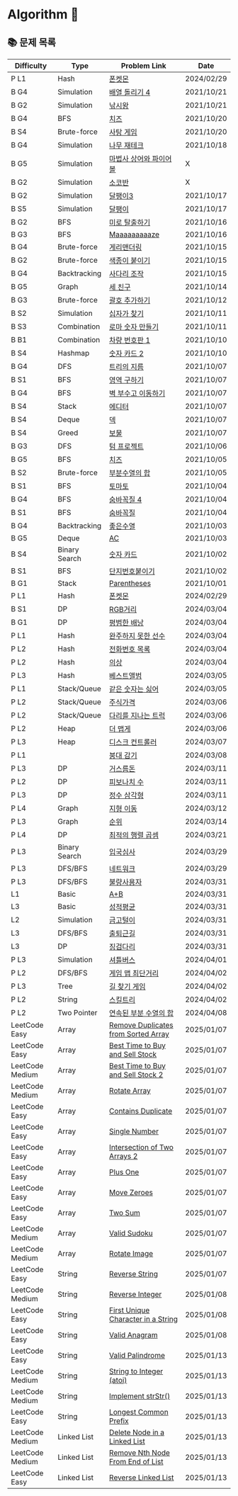 # Algorithm 🥕

## 📚 문제 목록

| Difficulty      | Type          | Problem Link                                                                                                   | Date       |
| --------------- | ------------- | -------------------------------------------------------------------------------------------------------------- | ---------- |
| P L1            | Hash          | [폰켓몬](https://school.programmers.co.kr/learn/courses/30/lessons/1845)                                       | 2024/02/29 |
| B G4            | Simulation    | [배열 돌리기 4](https://www.acmicpc.net/problem/17406)                                                         | 2021/10/21 |
| B G2            | Simulation    | [낚시왕](https://www.acmicpc.net/problem/17143)                                                                | 2021/10/21 |
| B G4            | BFS           | [치즈](https://www.acmicpc.net/problem/2638)                                                                   | 2021/10/20 |
| B S4            | Brute-force   | [사탕 게임](https://www.acmicpc.net/problem/3085)                                                              | 2021/10/20 |
| B G4            | Simulation    | [나무 재테크](https://www.acmicpc.net/problem/16235)                                                           | 2021/10/18 |
| B G5            | Simulation    | [마법사 상어와 파이어볼](https://www.acmicpc.net/problem/20056)                                                | X          |
| B G2            | Simulation    | [소코반](https://www.acmicpc.net/problem/4577)                                                                 | X          |
| B G2            | Simulation    | [달팽이3](https://www.acmicpc.net/problem/1959)                                                                | 2021/10/17 |
| B S5            | Simulation    | [달팽이](https://www.acmicpc.net/problem/1913)                                                                 | 2021/10/17 |
| B G2            | BFS           | [미로 탈출하기](https://www.acmicpc.net/problem/17090)                                                         | 2021/10/16 |
| B G3            | BFS           | [Maaaaaaaaaze](https://www.acmicpc.net/problem/16985)                                                          | 2021/10/16 |
| B G4            | Brute-force   | [게리맨더링](https://www.acmicpc.net/problem/17471)                                                            | 2021/10/15 |
| B G2            | Brute-force   | [색종이 붙이기](https://www.acmicpc.net/problem/17136)                                                         | 2021/10/15 |
| B G4            | Backtracking  | [사다리 조작](https://www.acmicpc.net/problem/15684)                                                           | 2021/10/15 |
| B G5            | Graph         | [세 친구](https://www.acmicpc.net/problem/17089)                                                               | 2021/10/14 |
| B G3            | Brute-force   | [괄호 추가하기](https://www.acmicpc.net/problem/16637)                                                         | 2021/10/12 |
| B S2            | Simulation    | [십자가 찾기](https://www.acmicpc.net/problem/16924)                                                           | 2021/10/11 |
| B S3            | Combination   | [로마 숫자 만들기](https://www.acmicpc.net/problem/16922)                                                      | 2021/10/11 |
| B B1            | Combination   | [차량 번호판 1](https://www.acmicpc.net/problem/16968)                                                         | 2021/10/10 |
| B S4            | Hashmap       | [숫자 카드 2](https://www.acmicpc.net/problem/10816)                                                           | 2021/10/10 |
| B G4            | DFS           | [트리의 지름](https://www.acmicpc.net/problem/1967)                                                            | 2021/10/07 |
| B S1            | BFS           | [영역 구하기](https://www.acmicpc.net/problem/2583)                                                            | 2021/10/07 |
| B G4            | BFS           | [벽 부수고 이동하기](https://www.acmicpc.net/problem/2206)                                                     | 2021/10/07 |
| B S4            | Stack         | [에디터](https://www.acmicpc.net/problem/1406)                                                                 | 2021/10/07 |
| B S4            | Deque         | [덱](https://www.acmicpc.net/problem/10866)                                                                    | 2021/10/07 |
| B S4            | Greed         | [보물](https://www.acmicpc.net/problem/1026)                                                                   | 2021/10/07 |
| B G3            | DFS           | [텀 프로젝트](https://www.acmicpc.net/problem/9466)                                                            | 2021/10/06 |
| B G5            | BFS           | [치즈](https://www.acmicpc.net/problem/2636)                                                                   | 2021/10/05 |
| B S2            | Brute-force   | [부분수열의 합](https://www.acmicpc.net/problem/1182)                                                          | 2021/10/05 |
| B S1            | BFS           | [토마토](https://www.acmicpc.net/problem/7569)                                                                 | 2021/10/04 |
| B G4            | BFS           | [숨바꼭질 4](https://www.acmicpc.net/problem/13913)                                                            | 2021/10/04 |
| B S1            | BFS           | [숨바꼭질](https://www.acmicpc.net/problem/1697)                                                               | 2021/10/04 |
| B G4            | Backtracking  | [좋은수열](https://www.acmicpc.net/problem/2661)                                                               | 2021/10/03 |
| B G5            | Deque         | [AC](https://www.acmicpc.net/problem/5430)                                                                     | 2021/10/03 |
| B S4            | Binary Search | [숫자 카드](https://www.acmicpc.net/problem/10815)                                                             | 2021/10/02 |
| B S1            | BFS           | [단지번호붙이기](https://www.acmicpc.net/problem/2667)                                                         | 2021/10/02 |
| B G1            | Stack         | [Parentheses](https://www.acmicpc.net/problem/16362)                                                           | 2021/10/01 |
| P L1            | Hash          | [폰켓몬](https://school.programmers.co.kr/learn/courses/30/lessons/1845)                                       | 2024/02/29 |
| B S1            | DP            | [RGB거리](https://www.acmicpc.net/problem/1149)                                                                | 2024/03/04 |
| B G1            | DP            | [평범한 배낭](https://www.acmicpc.net/problem/12865)                                                           | 2024/03/04 |
| P L1            | Hash          | [완주하지 못한 선수](https://school.programmers.co.kr/learn/courses/30/lessons/42576)                          | 2024/03/04 |
| P L2            | Hash          | [전화번호 목록](https://school.programmers.co.kr/learn/courses/30/lessons/42577)                               | 2024/03/04 |
| P L2            | Hash          | [의상](https://school.programmers.co.kr/learn/courses/30/lessons/42578)                                        | 2024/03/04 |
| P L3            | Hash          | [베스트앨범](https://school.programmers.co.kr/learn/courses/30/lessons/42579)                                  | 2024/03/05 |
| P L1            | Stack/Queue   | [같은 숫자는 싫어](https://school.programmers.co.kr/learn/courses/30/lessons/12906)                            | 2024/03/05 |
| P L2            | Stack/Queue   | [주식가격](https://school.programmers.co.kr/learn/courses/30/lessons/42584)                                    | 2024/03/06 |
| P L2            | Stack/Queue   | [다리를 지나는 트럭](https://school.programmers.co.kr/learn/courses/30/lessons/42583)                          | 2024/03/06 |
| P L2            | Heap          | [더 맵게](https://school.programmers.co.kr/learn/courses/30/lessons/42626)                                     | 2024/03/06 |
| P L3            | Heap          | [디스크 컨트롤러](https://school.programmers.co.kr/learn/courses/30/lessons/42627)                             | 2024/03/07 |
| P L1            |               | [붕대 감기](https://school.programmers.co.kr/learn/courses/30/lessons/250137)                                  | 2024/03/08 |
| P L3            | DP            | [거스름돈](https://school.programmers.co.kr/learn/courses/30/lessons/12907)                                    | 2024/03/11 |
| P L2            | DP            | [피보나치 수](https://school.programmers.co.kr/learn/courses/30/lessons/12945)                                 | 2024/03/11 |
| P L3            | DP            | [정수 삼각형](https://school.programmers.co.kr/learn/courses/30/lessons/43105)                                 | 2024/03/11 |
| P L4            | Graph         | [지형 이동](https://school.programmers.co.kr/learn/courses/30/lessons/62050)                                   | 2024/03/12 |
| P L3            | Graph         | [순위](https://school.programmers.co.kr/learn/courses/30/lessons/49191)                                        | 2024/03/14 |
| P L4            | DP            | [최적의 행렬 곱셈](https://school.programmers.co.kr/learn/courses/30/lessons/12942)                            | 2024/03/21 |
| P L3            | Binary Search | [입국심사](https://school.programmers.co.kr/learn/courses/30/lessons/43238)                                    | 2024/03/29 |
| P L3            | DFS/BFS       | [네트워크](https://school.programmers.co.kr/learn/courses/30/lessons/43162)                                    | 2024/03/29 |
| P L3            | DFS/BFS       | [불량사용자](https://school.programmers.co.kr/learn/courses/30/lessons/64064)                                  | 2024/03/31 |
| L1              | Basic         | [A+B](https://softeer.ai/practice/6295)                                                                        | 2024/03/31 |
| L3              | Basic         | [성적평균](https://softeer.ai/practice/6294)                                                                   | 2024/03/31 |
| L2              | Simulation    | [금고털이](https://softeer.ai/practice/6288)                                                                   | 2024/03/31 |
| L3              | DFS/BFS       | [출퇴근길](https://softeer.ai/practice/6248)                                                                   | 2024/03/31 |
| L3              | DP            | [징검다리](https://softeer.ai/practice/6293)                                                                   | 2024/03/31 |
| P L3            | Simulation    | [셔틀버스](https://school.programmers.co.kr/learn/courses/30/lessons/17678)                                    | 2024/04/01 |
| P L2            | DFS/BFS       | [게임 맵 최단거리](https://school.programmers.co.kr/learn/courses/30/lessons/1844)                             | 2024/04/02 |
| P L3            | Tree          | [길 찾기 게임](https://school.programmers.co.kr/learn/courses/30/lessons/42892)                                | 2024/04/02 |
| P L2            | String        | [스킬트리](https://school.programmers.co.kr/learn/courses/30/lessons/49993)                                    | 2024/04/02 |
| P L2            | Two Pointer   | [연속된 부분 수열의 합](https://school.programmers.co.kr/learn/courses/30/lessons/178870)                      | 2024/04/08 |
| LeetCode Easy   | Array         | [Remove Duplicates from Sorted Array](https://leetcode.com/problems/remove-duplicates-from-sorted-array/)      | 2025/01/07 |
| LeetCode Easy   | Array         | [Best Time to Buy and Sell Stock](https://leetcode.com/problems/best-time-to-buy-and-sell-stock/)              | 2025/01/07 |
| LeetCode Medium | Array         | [Best Time to Buy and Sell Stock 2](https://leetcode.com/problems/best-time-to-buy-and-sell-stock-ii/)         | 2025/01/07 |
| LeetCode Medium | Array         | [Rotate Array](https://leetcode.com/problems/rotate-array/)                                                    | 2025/01/07 |
| LeetCode Easy   | Array         | [Contains Duplicate](https://leetcode.com/problems/contains-duplicate/)                                        | 2025/01/07 |
| LeetCode Easy   | Array         | [Single Number](https://leetcode.com/problems/single-number/)                                                  | 2025/01/07 |
| LeetCode Easy   | Array         | [Intersection of Two Arrays 2](https://leetcode.com/problems/intersection-of-two-arrays-ii/)                   | 2025/01/07 |
| LeetCode Easy   | Array         | [Plus One](https://leetcode.com/problems/plus-one/)                                                            | 2025/01/07 |
| LeetCode Easy   | Array         | [Move Zeroes](https://leetcode.com/problems/move-zeroes/)                                                      | 2025/01/07 |
| LeetCode Easy   | Array         | [Two Sum](https://leetcode.com/problems/two-sum/)                                                              | 2025/01/07 |
| LeetCode Medium | Array         | [Valid Sudoku](https://leetcode.com/problems/valid-sudoku/)                                                    | 2025/01/07 |
| LeetCode Medium | Array         | [Rotate Image](https://leetcode.com/problems/rotate-image/)                                                    | 2025/01/07 |
| LeetCode Easy   | String        | [Reverse String](https://leetcode.com/problems/reverse-string/)                                                | 2025/01/07 |
| LeetCode Medium | String        | [Reverse Integer](https://leetcode.com/problems/reverse-integer/)                                              | 2025/01/08 |
| LeetCode Easy   | String        | [First Unique Character in a String](https://leetcode.com/problems/first-unique-character-in-a-string/)        | 2025/01/08 |
| LeetCode Easy   | String        | [Valid Anagram](https://leetcode.com/problems/valid-anagram/)                                                  | 2025/01/08 |
| LeetCode Easy   | String        | [Valid Palindrome](https://leetcode.com/problems/valid-palindrome/)                                            | 2025/01/13 |
| LeetCode Medium | String        | [String to Integer (atoi)](https://leetcode.com/problems/string-to-integer-atoi/)                              | 2025/01/13 |
| LeetCode Medium | String        | [Implement strStr()](https://leetcode.com/explore/featured/card/top-interview-questions-easy/127/strings/885/) | 2025/01/13 |
| LeetCode Easy   | String        | [Longest Common Prefix](https://leetcode.com/problems/longest-common-prefix/)                                  | 2025/01/13 |
| LeetCode Medium | Linked List   | [Delete Node in a Linked List](https://leetcode.com/problems/delete-node-in-a-linked-list/)                    | 2025/01/13 |
| LeetCode Medium | Linked List   | [Remove Nth Node From End of List](https://leetcode.com/problems/remove-nth-node-from-end-of-list/)            | 2025/01/13 |
| LeetCode Easy   | Linked List   | [Reverse Linked List](https://leetcode.com/problems/reverse-linked-list/)                                      | 2025/01/13 |
